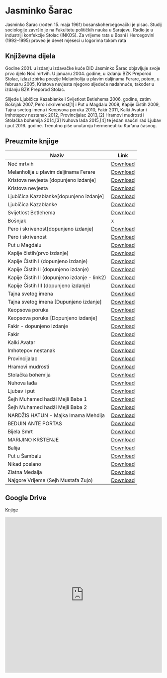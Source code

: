 # Jasminko Šarac

Jasminko Šarac (rođen 15. maja 1961) bosanskohercegovački je pisac. Studij sociologije završio je na Fakultetu političkih nauka u Sarajevu. Radio je u industriji konfekcije Stolac (INKOS). Za vrijeme rata u Bosni i Hercegovini (1992–1995) proveo je devet mjeseci u logorima tokom rata

## Književna dijela

Godine 2001. u izdanju izdavačke kuće DID Jasminko Šarac objavljuje svoje prvo djelo Noć mrtvih. U januaru 2004. godine, u izdanju BZK Preporod Stolac, izlazi zbirka poezije Melanholija u plavim daljinama Ferare, potom, u februaru 2005, Kristova nevjesta njegovo sljedeće nadahnuće, također u izdanju BZK Preporod Stolac.

Slijede Ljubičica Kazablanke i Svijetlost Betlehema 2006. godine, zatim Bošnjak 2007, Pero i skrivenost[1] i Put u Magdalu 2008, Kapije čistih 2009, Tajna svetog imena i Keopsova poruka 2010, Fakir 2011, Kalki Avatar i Imhotepov nestanak 2012, Provincijalac 2013,[2] Hramovi mudrosti i Stolačka bohemija 2014,[3] Nuhova lađa 2015,[4] te jedan naučni rad Ljubav i put 2016. godine.
Trenutno piše unutarnju hermeneutiku Kur’ana časnog.

## Preuzmite knjige

Naziv | Link
------------ | -------------
Noć mrtvih | [Download](https://jasminko.github.io/knjige/betlehema.pdf)
Melanholija u plavim daljinama Ferare | [Download](https://jasminko.github.io/knjige/melahonija.pdf)
Kristova nevjesta [dopunjeno izdanje] | [Download](https://github.com/jasminko/jasminko.github.io/raw/master/knjige/Kristova%20nevjesta%20%5Bdopunjeno%20izdanje%5D.pdf)
Kristova nevjesta | [Download](https://jasminko.github.io/knjige/kristova-nevjesta.pdf)
Ljubičica Kazablanke[dopunjeno izdanje] | [Download](https://raw.githubusercontent.com/jasminko/jasminko.github.io/master/knjige/Ljubi%C4%8Dica%20Kazablanke%5Bdopunjeno%20izdanje%5D.pdf)
Ljubičica Kazablanke | [Download](https://jasminko.github.io/knjige/ljubicica.pdf)
Svijetlost Betlehema | [Download](https://jasminko.github.io/knjige/betlehema.pdf)
Bošnjak | x
Pero i skrivenost[dopunjeno izdanje] | [Download](https://raw.githubusercontent.com/jasminko/jasminko.github.io/master/knjige/Pero%20i%20skrivenost%5Bdopunjeno%20izdanje%5D.pdf)
Pero i skrivenost | [Download](https://jasminko.github.io/knjige/pero-i-skrivenost.doc)
Put u Magdalu | [Download](https://jasminko.github.io/knjige/put-u-magdalu.doc)
Kapije čistih(prvo izdanje) | [Download](https://jasminko.github.io/knjige/kapije.doc)
Kapije Čistih I (dopunjeno izdanje) | [Download](https://github.com/jasminko/jasminko.github.io/raw/master/knjige/Kapije%20%C4%8Cistih%20I%20(Jasminko%20%C5%A0arac)%5Bdopunjeno%20izdanje%5D.pdf) 
Kapije Čistih II (dopunjeno izdanje) | [Download](https://drive.google.com/file/d/1wyBXSavGMDtmYLF4HYkCxmanhZyKp_Sw/view?usp=sharing)
Kapije Čistih II (dopunjeno izdanje - link2) | [Download](https://www.scribd.com/document/546922493/Kapije-%C4%8Cistih-II-Jasminko-%C5%A0arac-Dopunjeno-Izdanje)
Kapije Čistih III (dopunjeno izdanje) | [Download](https://github.com/jasminko/jasminko.github.io/raw/master/knjige/Kapije%20%C4%8Cistih%20III%20(Jasminko%20%C5%A0arac)%5Bdopunjeno%20izdanje%5D.pdf)
Tajna svetog imena | [Download](https://jasminko.github.io/knjige/tajne-svetog-imena.doc)
Tajna svetog imena [Dupunjeno izdanje] | [Download](https://www.scribd.com/document/551637032/Tajna-Svetog-Imena-Dopunjeno-Izdanje-Jasminko-%C5%A0arac-https-jasminko-github-io) 
Keopsova poruka | [Download](https://jasminko.github.io/knjige/keopsova-poruka.doc)
Keopsova poruka [Dopunjeno izdanje] | [Download](https://www.scribd.com/document/551636524/KEOPSOVA-PORUKA-Dopunjeno-Izdanje-Jasminko-%C5%A0arac-https-jasminko-github-io)
Fakir - dopunjeno izdanje | [Download](https://raw.githubusercontent.com/jasminko/jasminko.github.io/master/knjige/Fakir%20ispravljeno%20i%20dopunjeno%20izdanje.pdf)
Fakir | [Download](https://jasminko.github.io/knjige/fakir.pdf)
Kalki Avatar | [Download](https://jasminko.github.io/knjige/kalki-avatar.pdf )
Imhotepov nestanak | [Download](https://jasminko.github.io/knjige/imhotepov-nestanak.pdf )
Provincijalac | [Download](https://jasminko.github.io/knjige/provincijalac.pdf)
Hramovi mudrosti | [Download](https://jasminko.github.io/knjige/hramovi-mudrosti.pdf)
Stolačka bohemija | [Download](https://jasminko.github.io/knjige/stolacka-bohemija.pdf)
Nuhova lađa | [Download](https://jasminko.github.io/knjige/nuhova-ladja.pdf)
Ljubav i put | [Download](https://jasminko.github.io/knjige/ljubav-i-put.pdf)
Šejh Muhamed hadži Mejli Baba 1 | [Download](https://jasminko.github.io/knjige/mejli-baba1.pdf)
Šejh Muhamed hadži Mejli Baba 2 | [Download](https://jasminko.github.io/knjige/mejli-baba2.docx)
NARDŽIS HATUN - Majka Imama Mehdija  | [Download](https://jasminko.github.io/knjige/majka-imama.docx)
BEDUIN ANTE PORTAS | [Download](https://github.com/jasminko/jasminko.github.io/raw/master/knjige/BEDUIN%20ANTE%20PORTAS.pdf)
Bijela Smrt | [Download](https://github.com/jasminko/jasminko.github.io/raw/master/knjige/Bijela%20Smrt.pdf)
MARIJINO KRŠTENJE | [Download](https://github.com/jasminko/jasminko.github.io/raw/master/knjige/MARIJINO%20KR%C5%A0TENJE.pdf)
Balija | [Download](https://github.com/jasminko/jasminko.github.io/raw/master/knjige/Balija%20(Jasminko%20%C5%A0arac).pdf)
Put u Šambalu | [Download](https://github.com/jasminko/jasminko.github.io/raw/master/knjige/Put%20u%20%C5%A0ambalu%20(Jasminko%20%C5%A0arac).pdf)
Nikad poslano | [Download](https://github.com/jasminko/jasminko.github.io/raw/master/knjige/Nikad%20poslano%20(Jasminko%20%C5%A0arac)%20jasminko.github.com.pdf)
Zlatna Medalja | [Download](https://github.com/jasminko/jasminko.github.io/raw/master/knjige/Zlatna%20Medalja%20(Jasminko%20%C5%A0arac)%20jasminko.github.com.pdf)
Najgore Vrijeme (Sejh Mustafa Zujo) | [Download](https://raw.githubusercontent.com/jasminko/jasminko.github.io/master/knjige/Najgore%20Vrijeme%20(%C5%A0ejh%20Mustafa%20%C5%BDujo).pdf)

## Google Drive 

[Knjige](https://drive.google.com/drive/folders/10n1pSev3GnRYpJhjO_CM3tkhAPzB5mIy?usp=sharing)

<iframe frameborder="0" height="500px" src="https://drive.google.com/embeddedfolderview?id=10n1pSev3GnRYpJhjO_CM3tkhAPzB5mIy#list" width="100%"></iframe>

<!-- Global site tag (gtag.js) - Google Analytics -->
<script async src="https://www.googletagmanager.com/gtag/js?id=UA-175515772-1"></script>
<script>
  window.dataLayer = window.dataLayer || [];
  function gtag(){dataLayer.push(arguments);}
  gtag('js', new Date());

  gtag('config', 'UA-175515772-1');
</script>



